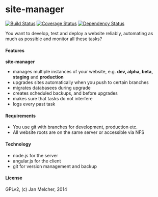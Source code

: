 site-manager
============

[![Build Status](https://travis-ci.org/Yogu/site-manager.svg?branch=master)](https://travis-ci.org/Yogu/site-manager) [![Coverage Status](https://coveralls.io/repos/Yogu/site-manager/badge.png?branch=master)](https://coveralls.io/r/Yogu/site-manager?branch=master) [![Dependency Status](https://gemnasium.com/Yogu/site-manager.svg)](https://gemnasium.com/Yogu/site-manager)

You want to develop, test and deploy a website reliably, automating as much as possible and monitor all these tasks?

#### Features

**site-manager**

* manages multiple instances of your website, e.g. **dev, alpha, beta, staging** and **production**
* upgrades sites automatically when you push to certain branches
* migrates databasees during upgrade
* creates scheduled backups, and before upgrades
* makes sure that tasks do not interfere
* logs every past task

#### Requirements

* You use git with branches for development, production etc.
* All website roots are on the same server or accessible via NFS

#### Technology

* node.js for the server
* angular.js for the client
* git for version management and backup

#### License

GPLv2, (c) Jan Melcher, 2014
